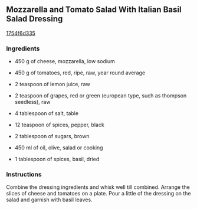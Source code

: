 ## Mozzarella and Tomato Salad With Italian Basil Salad Dressing

[1754f6d335](http://www.food.com/recipe/mozzarella-and-tomato-salad-with-italian-basil-salad-dressing-289599)

### Ingredients

 - 450 g of cheese, mozzarella, low sodium

 - 450 g of tomatoes, red, ripe, raw, year round average

 - 2 teaspoon of lemon juice, raw

 - 2 teaspoon of grapes, red or green (european type, such as thompson seedless), raw

 - 4 tablespoon of salt, table

 - 12 teaspoon of spices, pepper, black

 - 2 tablespoon of sugars, brown

 - 450 ml of oil, olive, salad or cooking

 - 1 tablespoon of spices, basil, dried

### Instructions

Combine the dressing ingredients and whisk well till combined. Arrange the slices of cheese and tomatoes on a plate. Pour a little of the dressing on the salad and garnish with basil leaves.